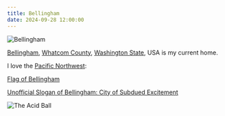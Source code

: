 ```yaml
---
title: Bellingham
date: 2024-09-28 12:00:00
---
```

![Bellingham](/bellingham.jpg)

[Bellingham](https://en.wikipedia.org/wiki/Bellingham,_Washington), [Whatcom County](https://en.wikipedia.org/wiki/Whatcom_County,_Washington), [Washington State](https://en.wikipedia.org/wiki/Washington_(state)), USA is my current home.

I love the [Pacific Northwest](https://en.wikipedia.org/wiki/Pacific_Northwest):

[Flag of Bellingham](https://en.wikipedia.org/wiki/File:Flag_of_Bellingham,_Washington.svg)

[Unofficial Slogan of Bellingham: City of Subdued Excitement](https://www.cascadiadaily.com/news/2022/feb/23/whats-the-deal-with-bellinghams-unofficial-slogan/)

![The Acid Ball](/acidball.jpeg)
